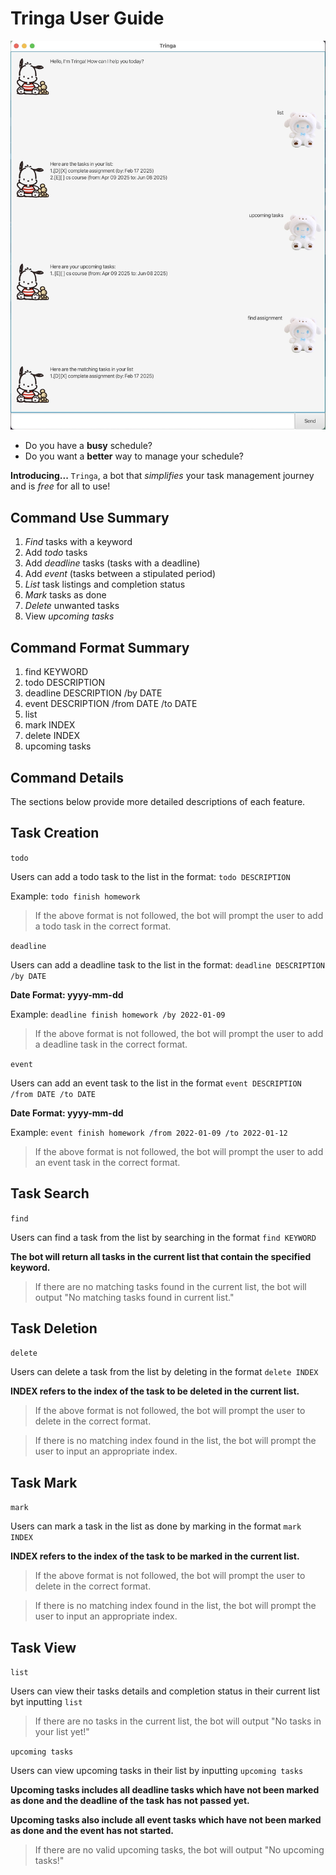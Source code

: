 # Tringa User Guide

![Demo](../docs/Ui.png)


* Do you have a **busy** schedule?
* Do you want a **better** way to manage your schedule?

**Introducing...**  `Tringa`, a bot that _simplifies_ your task 
management journey and is _free_ for all to use!

## Command Use Summary
1. _Find_ tasks with a keyword 
2. Add _todo_ tasks 
3. Add _deadline_ tasks (tasks with a deadline)
4. Add _event_ (tasks between a stipulated period)
5. _List_ task listings and completion status
6. _Mark_ tasks as done
7. _Delete_ unwanted tasks
8. View _upcoming tasks_ 

## Command Format Summary 
1. find KEYWORD
2. todo DESCRIPTION
3. deadline DESCRIPTION /by DATE
4. event DESCRIPTION /from DATE /to DATE
5. list
6. mark INDEX
7. delete INDEX
8. upcoming tasks

## Command Details
The sections below provide more detailed descriptions of each feature.

## Task Creation
`todo`

Users can add a todo task to the list in the format:
`todo DESCRIPTION`

Example: `todo finish homework`

>If the above format is not followed, the bot will prompt the user 
to add a todo task in the correct format.


`deadline`

Users can add a deadline task to the list in the format: 
`deadline DESCRIPTION /by DATE`

**Date Format: yyyy-mm-dd**

Example: `deadline finish homework /by 2022-01-09`

>If the above format is not followed, the bot will prompt the user 
to add a deadline task in the correct format.


`event`

Users can add an event task to the list in the format 
`event DESCRIPTION /from DATE /to DATE`

**Date Format: yyyy-mm-dd**

Example: `event finish homework /from 2022-01-09 /to 2022-01-12`

>If the above format is not followed, the bot will prompt the user 
to add an event task in the correct format.



## Task Search 
`find`

Users can find a task from the list by searching in the format
`find KEYWORD`

**The bot will return all tasks in the current list that contain
the specified keyword.**

>If there are no matching tasks found in the current list, the bot 
will output "No matching tasks found in current list."


## Task Deletion
`delete`

Users can delete a task from the list by deleting in the format
`delete INDEX` 

**INDEX refers to the index of the task to be
deleted in the current list.**

>If the above format is not followed, the bot will prompt the user 
to delete in the correct format.

>If there is no matching index found in the list, the bot will prompt
the user to input an appropriate index.


## Task Mark 
`mark`

Users can mark a task in the list as done by marking in the format
`mark INDEX` 

**INDEX refers to the index of the task to be 
marked in the current list.**

>If the above format is not followed, the bot will prompt the user 
to delete in the correct format.

>If there is no matching index found in the list, the bot will prompt
the user to input an appropriate index.


## Task View
`list`

Users can view their tasks details and completion status in their current
list byt inputting `list`

>If there are no tasks in the current list, the bot will output 
"No tasks in your list yet!"


`upcoming tasks`

Users can view upcoming tasks in their list by inputting
`upcoming tasks`

**Upcoming tasks includes all deadline tasks which have not been 
marked as done and the deadline of the task has not passed yet.**

**Upcoming tasks also include all event tasks which have not been
marked as done and the event has not started.**

>If there are no valid upcoming tasks, the bot will output 
"No upcoming tasks!"
```